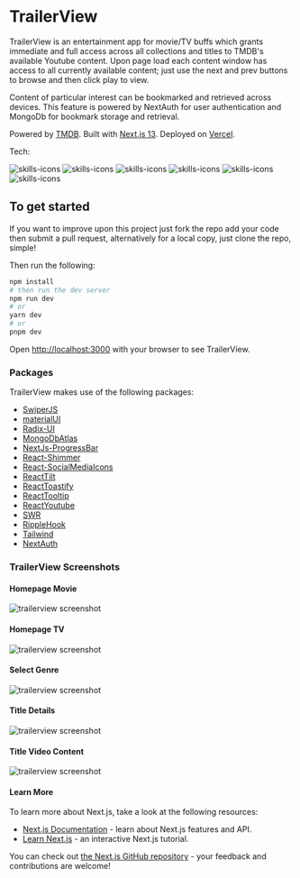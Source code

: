 # TrailerView

TrailerView is an entertainment app for movie/TV buffs which grants immediate and full access across all collections and titles to TMDB's available Youtube content. Upon page load each content window has access to all currently available content; just use the next and prev buttons to browse and then click play to view.

Content of particular interest can be bookmarked and retrieved across devices. This feature is powered by NextAuth for user authentication and MongoDb for bookmark storage and retrieval. 

Powered by [TMDB](https://www.themoviedb.org/?language=en-US). Built with [Next.js 13](https://nextjs.org/). Deployed on [Vercel](https://vercel.com/new?utm_medium=default-template&filter=next.js&utm_source=create-next-app&utm_campaign=create-next-app-readme).

Tech:  


 <img src="https://skillicons.dev/icons?i=nextjs" alt="skills-icons"/> <img src="https://skillicons.dev/icons?i=tailwind" alt="skills-icons"/>
 <img src="https://skillicons.dev/icons?i=mongodb" alt="skills-icons"/> <img src="https://skillicons.dev/icons?i=nodejs" alt="skills-icons"/>
 <img src="https://skillicons.dev/icons?i=vercel" alt="skills-icons"/> <img src="https://skillicons.dev/icons?i=materialui" alt="skills-icons"/>

 
## To get started

If you want to improve upon this project just fork the repo add your code then submit a pull request, alternatively for a local copy, just clone the repo, simple! 

Then run the following:

```bash
npm install
# then run the dev server
npm run dev
# or
yarn dev
# or
pnpm dev
```

Open [http://localhost:3000](http://localhost:3000) with your browser to see TrailerView.

### Packages


TrailerView makes use of the following packages:

- [SwiperJS](https://swiperjs.com/)
- [materialUI](https://mui.com/material-ui/)
- [Radix-UI](https://www.radix-ui.com/)
- [MongoDbAtlas](https://www.mongodb.com/atlas/database)
- [NextJs-ProgressBar](https://www.npmjs.com/package/nextjs-progressbar)
- [React-Shimmer](https://www.npmjs.com/package/react-shimmer)
- [React-SocialMediaIcons](https://www.npmjs.com/package/react-social-icons)
- [ReactTilt](https://www.npmjs.com/package/react-tilt)
- [ReactToastify](https://www.npmjs.com/package/react-toastify)
- [ReactTooltip](https://www.npmjs.com/package/react-tooltip)
- [ReactYoutube](https://www.npmjs.com/package/react-youtube)
- [SWR](https://www.npmjs.com/package/swr)
- [RippleHook](https://www.npmjs.com/package/use-ripple-hook)
- [Tailwind](https://tailwindcss.com/)
- [NextAuth](https://next-auth.js.org/)


### TrailerView Screenshots

#### Homepage Movie
<img src="./public/assets/TrailerViewHome.jpg" alt="trailerview screenshot">

#### Homepage TV
<img src="./public/assets/TrailerViewTV.jpg" alt="trailerview screenshot">

#### Select Genre
<img src="./public/assets/TrailerViewGenre.jpg" alt="trailerview screenshot">

#### Title Details
<img src="./public/assets/TrailerViewDetail.jpg" alt="trailerview screenshot">

#### Title Video Content
<img src="./public/assets/TrailerViewTrailer.jpg" alt="trailerview screenshot">



#### Learn More

To learn more about Next.js, take a look at the following resources:

- [Next.js Documentation](https://nextjs.org/docs) - learn about Next.js features and API.
- [Learn Next.js](https://nextjs.org/learn) - an interactive Next.js tutorial.

You can check out [the Next.js GitHub repository](https://github.com/vercel/next.js/) - your feedback and contributions are welcome!

